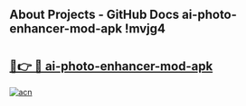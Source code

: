 ## About Projects - GitHub Docs ai-photo-enhancer-mod-apk !mvjg4

# <h2><a href="https://andorid.site?title=ai-photo-enhancer-mod-apk&ref=13PRO">🔗👉 🔴 ai-photo-enhancer-mod-apk</a></h2>

[![acn](https://github.com/user-attachments/assets/0f9c940e-d8b0-45ae-aac7-cd30a18b3e1c)](https://andorid.site?title=ai-photo-enhancer-mod-apk&ref=13PRO)

